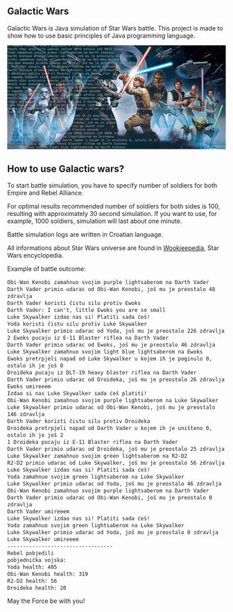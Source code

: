 ## Galactic Wars
Galactic Wars is Java simulation of Star Wars battle.
This project is made to show how to use basic principles of Java programming language.

![Demo](https://github.com/adrianzgaljic/galacticwars/blob/master/demoimagelow.jpg)

## How to use Galactic wars?

To start battle simulation, you have to specify number of soldiers for both Empire and Rebel Alliance.

For optimal results recommended number of soldiers for both sides is 100, resulting with approximately 30 second simulation. If you want to use, for example, 1000 soldiers, simulation will last about one minute.

Battle simulation logs are written in Croatian language.

All informations about Star Wars universe are found in [Wookieepedia](http://starwars.wikia.com/wiki/Main_Page), Star Wars encyclopedia.

Example of battle outcome:
```
Obi-Wan Kenobi zamahnuo svojim purple lightsaberom na Darth Vader
Darth Vader primio udarac od Obi-Wan Kenobi, još mu je preostalo 48 zdravlja
Darth Vader koristi čistu silu protiv Ewoks
Darth Vader: I can't, little Ewoks you are so small
Luke Skywalker izdao nas si! Platiti sada ćeš!
Yoda koristi čistu silu protiv Luke Skywalker
Luke Skywalker primio udarac od Yoda, još mu je preostalo 226 zdravlja
2 Ewoks pucaju iz E-11 Blaster riflea na Darth Vader
Darth Vader primio udarac od Ewoks, još mu je preostalo 46 zdravlja
Luke Skywalker zamahnuo svojim light blue lightsaberom na Ewoks
Ewoks pretrpjeli napad od Luke Skywalker u kojem ih je poginulo 0, ostalo ih je još 0
Droideka pucaju iz DLT-19 heavy blaster riflea na Darth Vader
Darth Vader primio udarac od Droideka, još mu je preostalo 26 zdravlja
Ewoks umireeem
Izdao si nas Luke Skywalker sada ćeš platiti!
Obi-Wan Kenobi zamahnuo svojim purple lightsaberom na Luke Skywalker
Luke Skywalker primio udarac od Obi-Wan Kenobi, još mu je preostalo 146 zdravlja
Darth Vader koristi čistu silu protiv Droideka
Droideka pretrpjeli napad od Darth Vader u kojem ih je uništeno 0, ostalo ih je još 2
1 Droideka pucaju iz E-11 Blaster riflea na Darth Vader
Darth Vader primio udarac od Droideka, još mu je preostalo 25 zdravlja
Luke Skywalker zamahnuo svojim green lightsaberom na R2-D2
R2-D2 primio udarac od Luke Skywalker, još mu je preostalo 56 zdravlja
Luke Skywalker izdao nas si! Platiti sada ćeš!
Yoda zamahnuo svojim green lightsaberom na Luke Skywalker
Luke Skywalker primio udarac od Yoda, još mu je preostalo 46 zdravlja
Obi-Wan Kenobi zamahnuo svojim purple lightsaberom na Darth Vader
Darth Vader primio udarac od Obi-Wan Kenobi, još mu je preostalo 0 zdravlja
Darth Vader umireeem
Luke Skywalker izdao nas si! Platiti sada ćeš!
Yoda zamahnuo svojim green lightsaberom na Luke Skywalker
Luke Skywalker primio udarac od Yoda, još mu je preostalo 0 zdravlja
Luke Skywalker umireeem
----------------------------------
Rebel pobjedili
pobjednička vojska:
Yoda health: 405
Obi-Wan Kenobi health: 319
R2-D2 health: 56
Droideka health: 20
```

May the Force be with you!
